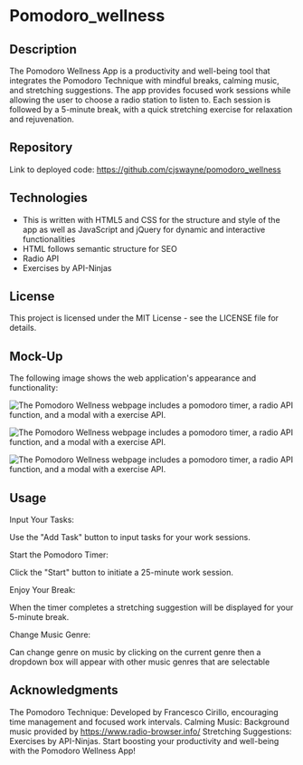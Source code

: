 # Pomodoro_wellness

## Description

The Pomodoro Wellness App is a productivity and well-being tool that integrates the Pomodoro Technique with mindful breaks, calming music, and stretching suggestions. The app provides focused work sessions while allowing the user to choose a radio station to listen to. Each session is followed by a 5-minute break, with a quick stretching exercise for relaxation and rejuvenation.

## Repository

Link to deployed code:  https://github.com/cjswayne/pomodoro_wellness

## Technologies

 - This is written with HTML5 and CSS for the structure and style of the app as well as JavaScript and jQuery for dynamic and    interactive functionalities 
 - HTML follows semantic structure for SEO
 - Radio API
 - Exercises by API-Ninjas

## License

This project is licensed under the MIT License - see the LICENSE file for details.

## Mock-Up

The following image shows the web application's appearance and functionality:

![The Pomodoro Wellness webpage includes a pomodoro timer, a radio API function, and a modal with a exercise API.](./assets/images/)

![The Pomodoro Wellness webpage includes a pomodoro timer, a radio API function, and a modal with a exercise API.](./assets/images/)

![The Pomodoro Wellness webpage includes a pomodoro timer, a radio API function, and a modal with a exercise API.](./assets/images/)

## Usage

Input Your Tasks:

Use the "Add Task" button to input tasks for your work sessions.

Start the Pomodoro Timer:

Click the "Start" button to initiate a 25-minute work session.

Enjoy Your Break:

When the timer completes a stretching suggestion will be displayed for your 5-minute break.

Change Music Genre:

Can change genre on music by clicking on the current genre then a dropdown box will appear with other music genres that are selectable

## Acknowledgments

The Pomodoro Technique: Developed by Francesco Cirillo, encouraging time management and focused work intervals.
Calming Music: Background music provided by https://www.radio-browser.info/
Stretching Suggestions: Exercises by API-Ninjas.
Start boosting your productivity and well-being with the Pomodoro Wellness App!
